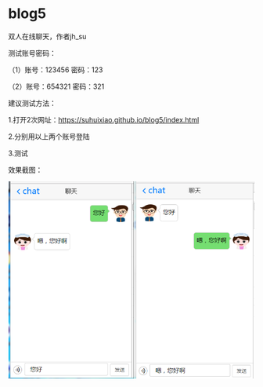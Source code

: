 # blog5
双人在线聊天，作者jh_su

测试账号密码：

（1）账号：123456   密码：123

（2）账号：654321   密码：321
             
建议测试方法：

1.打开2次网址：https://suhuixiao.github.io/blog5/index.html

2.分别用以上两个账号登陆

3.测试

效果截图：

![image](https://github.com/suhuixiao/blog5/blob/master/1.png)
